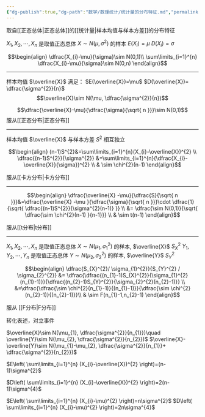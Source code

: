 ```yaml
---
{"dg-publish":true,"dg-path":"数学/数理统计/统计量的分布特征.md","permalink":"/数学/数理统计/统计量的分布特征/","dgPassFrontmatter":true,"noteIcon":"","created":"2024-05-17T22:43:34.479+08:00","updated":"2024-06-01T11:03:23.875+08:00"}
---
```


取自[[正态总体\|正态总体]]的[[统计量\|样本均值与样本方差]]的分布特征

$X_{1},X_{2},\cdots,X_{n}$  是取值正态总体 $X\sim N(\mu,\sigma^{2})$ 的样本
$E(X_{i})=\mu$      $D(X_{i})=\sigma$


$$\begin{align}
 \dfrac{X_{i}-\mu}{\sigma}\sim N(0,1)\\
\sum\limits_{i=1}^{n} \dfrac{X_{i}-\mu}{\sigma}\sim N(0,n)
\end{align}$$
***
样本均值 $\overline{X}$ 满足：
$E(\overline{X})=\mu$    $D(\overline{X})= \dfrac{\sigma^{2}}{n}$
$$\overline{X}\sim N(\mu, \dfrac{\sigma^{2}}{n})$$

$$\dfrac{\overline{X}-\mu}{\dfrac{\sigma}{\sqrt{ n }}}\sim N(0,1)$$
服从[[正态分布\|正态分布]]

***
样本均值 $\overline{X}$ 与样本方差 $S^{2}$ 相互独立

$$\begin{align}
(n-1)S^{2}&=\sum\limits_{i=1}^{n}(X_{i}-\overline{X})^{2} \\
\dfrac{(n-1)S^{2}}{\sigma^{2}} &=\sum\limits_{i=1}^{n}(\dfrac{X_{i}-\overline{X}}{\sigma})^{2} \\
& \sim \chi^{2}(n-1)
\end{align}$$

服从[[卡方分布\|卡方分布]]

***
$$\begin{align}
\dfrac{\overline{X}  -\mu}{\dfrac{S}{\sqrt{ n }}}&=\dfrac{\overline{X} -\mu }{\dfrac{\sigma}{\sqrt{ n }}}\cdot \dfrac{1}{\sqrt{ \dfrac{(n-1)S^{2}}{\sigma^{2}(n-1)} }} \\
  &=  \dfrac{\sim N(0,1)}{\sqrt{ \dfrac{\sim \chi^{2}(n-1) }{n-1}}} \\
 & \sim t(n-1)
\end{align}$$

服从[[t分布\|t分布]]
***
$X_{1},X_{2},\cdots,X_{n}$  是取值正态总体 $X\sim N(\mu_{1},\sigma^{2}_{1})$ 的样本, $\overline{X}$   $S_{X}^{2}$
$Y_{1},Y_{2},\cdots,Y_{n}$     是取值正态总体 $Y\sim N(\mu_{2},\sigma^{2}_{2})$ 的样本, $\overline{Y}$   $S_{Y}^{2}$

$$\begin{align}
\dfrac{S_{X}^{2}/  \sigma_{1}^{2}}{S_{Y}^{2} / \sigma_{2}^{2}} &= \dfrac{\dfrac{(n_{1}-1)S_{X}^{2}}{\sigma_{1}^{2}(n_{1}-1)}}{\dfrac{(n_{2}-1)S_{Y}^{2}}{\sigma_{2}^{2}(n_{2}-1)}} \\
&=\dfrac{\dfrac{\sim \chi^{2}(n_{1}-1)}{(n_{1}-1)}}{\dfrac{\sim \chi^{2}(n_{2}-1)}{(n_{2}-1)}}\\
 & \sim F(n_{1}-1,n_{2}-1)
\end{align}$$

服从 [[F分布\|F分布]]



转化表述，对立事件

$\overline{X}\sim N(\mu_{1}, \dfrac{\sigma^{2}}{n_{1}})\quad \overline{Y}\sim N(\mu_{2}, \dfrac{\sigma^{2}}{n_{2}})$
$\overline{X}-\overline{Y}\sim N(\mu_{1}-\mu_{2}, \dfrac{\sigma^{2}}{n_{1}}+ \dfrac{\sigma^{2}}{n_{2}})$


$E\left( \sum\limits_{i=1}^{n} (X_{i}-\overline{X})^{2} \right)=(n-1)\sigma^{2}$

$D\left( \sum\limits_{i=1}^{n} (X_{i}-\overline{X})^{2} \right)=2(n-1)\sigma^{4}$

$E\left( \sum\limits_{i=1}^{n} (X_{i}-\mu)^{2} \right)=n\sigma^{2}$
$D\left( \sum\limits_{i=1}^{n} (X_{i}-\mu)^{2} \right)=2n\sigma^{4}$

